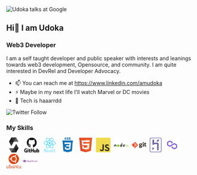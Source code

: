 ![Udoka talks at Google](https://pbs.twimg.com/media/FZ9Z43PXgAEOKiT?format=jpg&name=large)

## Hi👋 I am Udoka


### Web3 Developer


I am a self taught developer and public speaker with interests and leanings towards web3 development, Opensource, and community.
I am quite interested in DevRel and Developer Advocacy.

- 📫 You can reach me at https://www.linkedin.com/amudoka
- ⚡  Maybe in my next life I'll watch Marvel or DC movies
- 🤔 Tech is haaarrdd 

![Twitter Follow](https://img.shields.io/twitter/follow/sir_uddy?color=blue&label=lets%20connect%20&logo=twitter&logoColor=twitter&style=for-the-badge)


### My Skills

<div>
  <img src="https://github.com/devicons/devicon/blob/master/icons/solidity/solidity-original.svg" title="React" alt="Solidity" width="40" height="40"/>&nbsp;
<img src="https://github.com/devicons/devicon/blob/master/icons/github/github-original-wordmark.svg" title="React" alt="github" width="40" height="40"/>&nbsp;
  <img src="https://github.com/devicons/devicon/blob/master/icons/react/react-original-wordmark.svg" title="React" alt="React" width="40" height="40"/>&nbsp;
  <img src="https://github.com/devicons/devicon/blob/master/icons/css3/css3-plain-wordmark.svg"  title="CSS3" alt="CSS" width="40" height="40"/>&nbsp;
  <img src="https://github.com/devicons/devicon/blob/master/icons/html5/html5-original.svg" title="HTML5" alt="HTML" width="40" height="40"/>&nbsp;
  <img src="https://github.com/devicons/devicon/blob/master/icons/javascript/javascript-original.svg" title="JavaScript" alt="JavaScript" width="40" height="40"/>&nbsp;
   <img src="https://github.com/devicons/devicon/blob/master/icons/nodejs/nodejs-original-wordmark.svg" title="NodeJS" alt="NodeJS" width="40" height="40"/>&nbsp;
  <img src="https://github.com/devicons/devicon/blob/master/icons/git/git-original-wordmark.svg" title="Git" **alt="Git" width="40" height="40"/>
<img src="https://github.com/devicons/devicon/blob/master/icons/heroku/heroku-original.svg" title="Git" **alt="Heroku" width="40" height="40"/>
<img src="https://github.com/devicons/devicon/blob/master/icons/polygon/polygon-original.svg" title="Git" **alt="Polygon" width="40" height="40"/>
<img src="https://github.com/devicons/devicon/blob/master/icons/ubuntu/ubuntu-plain-wordmark.svg" title="Git" **alt="Ubuntu" width="40" height="40"/>
<img src="https://github.com/devicons/devicon/blob/master/icons/visualstudio/visualstudio-plain-wordmark.svg" title="VSC" **alt="Git" width="40" height="40"/>
</div>

